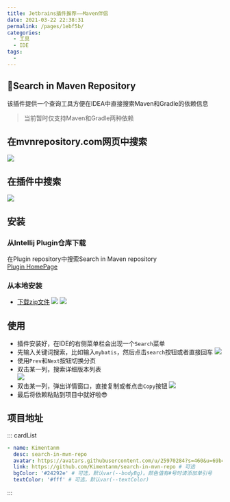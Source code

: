 ```yaml
---
title: Jetbrains插件推荐——Maven伴侣
date: 2021-03-22 22:38:31
permalink: /pages/1ebf5b/
categories:
  - 工具
  - IDE
tags:
  - 
---
```


## 👑Search in Maven Repository
该插件提供一个查询工具方便在IDEA中直接搜索Maven和Gradle的依赖信息

> 当前暂时仅支持Maven和Gradle两种依赖

## 在mvnrepository.com网页中搜索
![](https://cdn.jsdelivr.net/gh/kimentanm/image-store/img/20210322224501.png)

## 在插件中搜索
![](https://cdn.jsdelivr.net/gh/kimentanm/image-store/img/20210322230202.png)

## 安装
### 从Intellij Plugin仓库下载
在Plugin repository中搜索Search in Maven repository  
[Plugin HomePage](https://plugins.jetbrains.com/plugin/16373-search-in-maven-repository)

### 从本地安装
- [下载zip文件](http://upload.kimen.com.cn/#/s/vmIj)
![](https://cdn.jsdelivr.net/gh/kimentanm/image-store/img/20210322225536.png)
![](https://cdn.jsdelivr.net/gh/kimentanm/image-store/img/20210322225727.png)

## 使用
- 插件安装好，在IDE的右侧菜单栏会出现一个`Search`菜单
- 先输入关键词搜索，比如输入`mybatis`，然后点击`search`按钮或者直接回车
![](https://cdn.jsdelivr.net/gh/kimentanm/image-store/img/20210322214817.png)
- 使用`Prev`和`Next`按钮切换分页
- 双击某一列，搜索详细版本列表  
![](https://cdn.jsdelivr.net/gh/kimentanm/image-store/img/20210322214918.png)
- 双击某一列，弹出详情窗口，直接复制或者点击`Copy`按钮
![](https://cdn.jsdelivr.net/gh/kimentanm/image-store/img/20210322214646.png)
- 最后将依赖粘贴到项目中就好啦😎

## 项目地址
::: cardList
```yaml
- name: Kimentanm
  desc: search-in-mvn-repo
  avatar: https://avatars.githubusercontent.com/u/25970284?s=460&u=69b419ad6de33eaa1d6b73d7f065f710076d6c55&v=4 # 可选
  link: https://github.com/Kimentanm/search-in-mvn-repo # 可选
  bgColor: '#24292e' # 可选，默认var(--bodyBg)。颜色值有#号时请添加单引号
  textColor: '#fff' # 可选，默认var(--textColor)
```
:::
